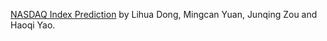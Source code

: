 [NASDAQ Index Prediction](https://github.com/haoqiyao/NASDAQ-Index-Prediction) by Lihua Dong, Mingcan Yuan, Junqing Zou and Haoqi Yao.
